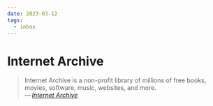 ```yaml
---
date: 2023-03-12
tags:
  - inbox
---
```


# Internet Archive

> Internet Archive is a non-profit library of millions of free books, movies,
> software, music, websites, and more.\
> — <cite>[Internet Archive](https://archive.org/)</cite>
